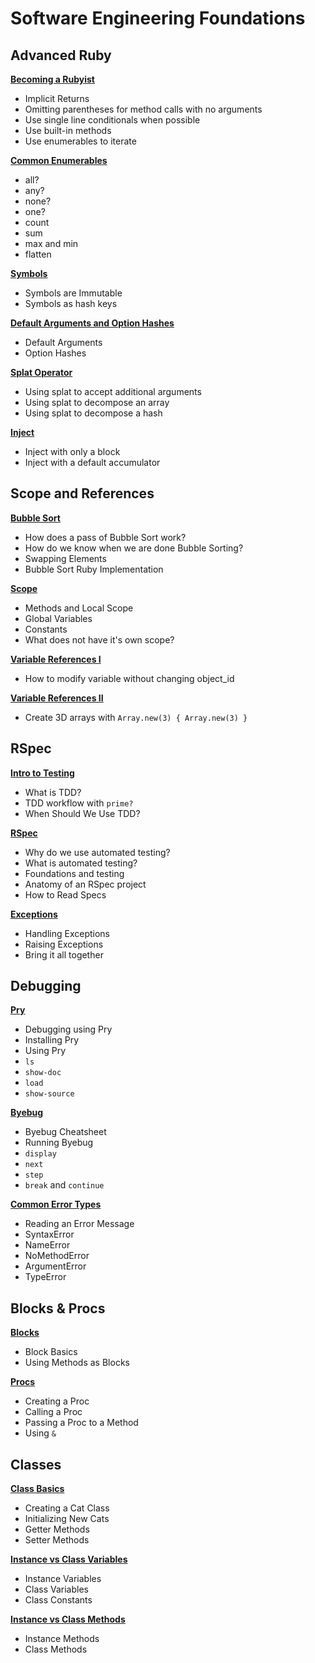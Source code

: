 # Software Engineering Foundations

## Advanced Ruby

[**Becoming a Rubyist**](https://open.appacademy.io/learn/full-stack-online/software-engineering-foundations/becoming-a-rubyist-notes)
* Implicit Returns
* Omitting parentheses for method calls with no arguments
* Use single line conditionals when possible
* Use built-in methods
* Use enumerables to iterate

[**Common Enumerables**](https://open.appacademy.io/learn/full-stack-online/software-engineering-foundations/common-enumerables-notes)
* all?
* any?
* none?
* one?
* count
* sum
* max and min
* flatten

[**Symbols**](https://open.appacademy.io/learn/full-stack-online/software-engineering-foundations/symbols-notes)
* Symbols are Immutable
* Symbols as hash keys

[**Default Arguments and Option Hashes**](https://open.appacademy.io/learn/full-stack-online/software-engineering-foundations/default-arguments-and-option-hashes-notes)
* Default Arguments
* Option Hashes

[**Splat Operator**](https://open.appacademy.io/learn/full-stack-online/software-engineering-foundations/splat-operator-notes)
* Using splat to accept additional arguments
* Using splat to decompose an array
* Using splat to decompose a hash

[**Inject**](https://open.appacademy.io/learn/full-stack-online/software-engineering-foundations/inject-notes)
* Inject with only a block
* Inject with a default accumulator


## Scope and References

[**Bubble Sort**](https://open.appacademy.io/learn/full-stack-online/software-engineering-foundations/bubble-sort-notes)
* How does a pass of Bubble Sort work?
* How do we know when we are done Bubble Sorting?
* Swapping Elements
* Bubble Sort Ruby Implementation

[**Scope**](https://open.appacademy.io/learn/full-stack-online/software-engineering-foundations/scope-notes)
* Methods and Local Scope
* Global Variables
* Constants
* What does not have it's own scope?

[**Variable References I**](https://open.appacademy.io/learn/full-stack-online/software-engineering-foundations/variable-references-lecture-1)
* How to modify variable without changing object_id

[**Variable References II**](https://open.appacademy.io/learn/full-stack-online/software-engineering-foundations/variable-references-lecture-2)
* Create 3D arrays with `Array.new(3) { Array.new(3) }`


## RSpec

[**Intro to Testing**](https://open.appacademy.io/learn/full-stack-online/software-engineering-foundations/intro-to-testing-notes)
* What is TDD?
* TDD workflow with `prime?`
* When Should We Use TDD?

[**RSpec**](https://open.appacademy.io/learn/full-stack-online/software-engineering-foundations/rspec-notes)
* Why do we use automated testing?
* What is automated testing?
* Foundations and testing
* Anatomy of an RSpec project
* How to Read Specs

[**Exceptions**](https://open.appacademy.io/learn/full-stack-online/software-engineering-foundations/exceptions-notes)
* Handling Exceptions
* Raising Exceptions
* Bring it all together


## Debugging

[**Pry**](https://open.appacademy.io/learn/full-stack-online/software-engineering-foundations/pry-notes)
* Debugging using Pry
* Installing Pry
* Using Pry
* `ls`
* `show-doc`
* `load`
* `show-source`

[**Byebug**](https://open.appacademy.io/learn/full-stack-online/software-engineering-foundations/bye-bug-notes)
* Byebug Cheatsheet
* Running Byebug
* `display`
* `next`
* `step`
* `break` and `continue`

[**Common Error Types**](https://open.appacademy.io/learn/full-stack-online/software-engineering-foundations/common-error-types-notes)
* Reading an Error Message
* SyntaxError
* NameError
* NoMethodError
* ArgumentError
* TypeError


## Blocks & Procs

[**Blocks**](https://open.appacademy.io/learn/full-stack-online/software-engineering-foundations/blocks-notes)
* Block Basics
* Using Methods as Blocks

[**Procs**](https://open.appacademy.io/learn/full-stack-online/software-engineering-foundations/procs-notes)
* Creating a Proc
* Calling a Proc
* Passing a Proc to a Method
* Using `&`


## Classes

[**Class Basics**](https://open.appacademy.io/learn/full-stack-online/software-engineering-foundations/class-basics-notes)
* Creating a Cat Class
* Initializing New Cats
* Getter Methods
* Setter Methods

[**Instance vs Class Variables**](https://open.appacademy.io/learn/full-stack-online/software-engineering-foundations/instance-vs-class-variables-notes)
* Instance Variables
* Class Variables
* Class Constants

[**Instance vs Class Methods**](https://open.appacademy.io/learn/full-stack-online/software-engineering-foundations/instance-vs-class-methods-notes)
* Instance Methods
* Class Methods